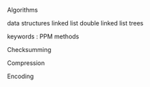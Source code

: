 

Algorithms




data structures
 linked list
 double linked list
 trees

keywords : PPM methods




Checksumming




Compression











Encoding





